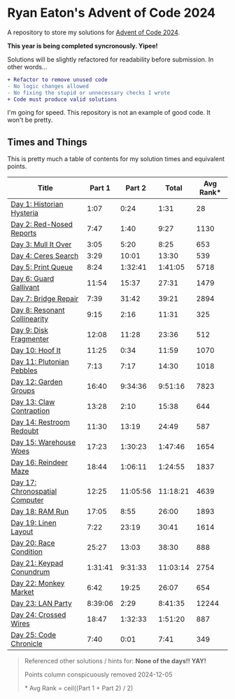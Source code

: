# Ryan Eaton's Advent of Code 2024

A repository to store my solutions for [Advent of Code 2024](https://adventofcode.com/2024).

**This year is being completed syncronously. Yipee!**

Solutions will be slightly refactored for readability before submission. In other words...

```diff
+ Refactor to remove unused code
- No logic changes allowed
- No fixing the stupid or unnecessary checks I wrote
+ Code must produce valid solutions
```

I'm going for speed. This repository is not an example of good code. It won't be pretty.

## Times and Things

This is pretty much a table of contents for my solution times and equivalent points.

| Title                                         | Part 1  | Part 2   | Total    | Avg Rank\* |
|-----------------------------------------------|---------|----------|----------|------------|
| [Day 1: Historian Hysteria](notes/1.md)       | 1:07    | 0:24     | 1:31     | 28         |
| [Day 2: Red-Nosed Reports](notes/2.md)        | 7:47    | 1:40     | 9:27     | 1130       |
| [Day 3: Mull It Over](notes/3.md)             | 3:05    | 5:20     | 8:25     | 653        |
| [Day 4: Ceres Search](notes/4.md)             | 3:29    | 10:01    | 13:30    | 539        |
| [Day 5: Print Queue](notes/5.md)              | 8:24    | 1:32:41  | 1:41:05  | 5718       |
| [Day 6: Guard Gallivant](notes/6.md)          | 11:54   | 15:37    | 27:31    | 1479       |
| [Day 7: Bridge Repair](notes/7.md)            | 7:39    | 31:42    | 39:21    | 2894       |
| [Day 8: Resonant Collinearity](notes/8.md)    | 9:15    | 2:16     | 11:31    | 325        |
| [Day 9: Disk Fragmenter](notes/9.md)          | 12:08   | 11:28    | 23:36    | 512        |
| [Day 10: Hoof It](notes/10.md)                | 11:25   | 0:34     | 11:59    | 1070       |
| [Day 11: Plutonian Pebbles](notes/11.md)      | 7:13    | 7:17     | 14:30    | 1018       |
| [Day 12: Garden Groups](notes/12.md)          | 16:40   | 9:34:36  | 9:51:16  | 7823       |
| [Day 13: Claw Contraption](notes/13.md)       | 13:28   | 2:10     | 15:38    | 644        |
| [Day 14: Restroom Redoubt](notes/14.md)       | 11:30   | 13:19    | 24:49    | 587        |
| [Day 15: Warehouse Woes](notes/15.md)         | 17:23   | 1:30:23  | 1:47:46  | 1654       |
| [Day 16: Reindeer Maze](notes/16.md)          | 18:44   | 1:06:11  | 1:24:55  | 1837       |
| [Day 17: Chronospatial Computer](notes/17.md) | 12:25   | 11:05:56 | 11:18:21 | 4639       |
| [Day 18: RAM Run](notes/18.md)                | 17:05   | 8:55     | 26:00    | 1893       |
| [Day 19: Linen Layout](notes/19.md)           | 7:22    | 23:19    | 30:41    | 1614       |
| [Day 20: Race Condition](notes/20.md)         | 25:27   | 13:03    | 38:30    | 888        |
| [Day 21: Keypad Conundrum](notes/21.md)       | 1:31:41 | 9:31:33  | 11:03:14 | 2754       |
| [Day 22: Monkey Market](notes/22.md)          | 6:42    | 19:25    | 26:07    | 654        |
| [Day 23: LAN Party](notes/23.md)              | 8:39:06 | 2:29     | 8:41:35  | 12244      |
| [Day 24: Crossed Wires](notes/24.md)          | 18:47   | 1:32:33  | 1:51:20  | 887        |
| [Day 25: Code Chronicle](notes/25.md)         | 7:40    | 0:01     | 7:41     | 349        |

> Referenced other solutions / hints for: **None of the days!! YAY!**
>
> Points column conspicuously removed 2024-12-05
>
> \* Avg Rank = ceil((Part 1 + Part 2) / 2)
